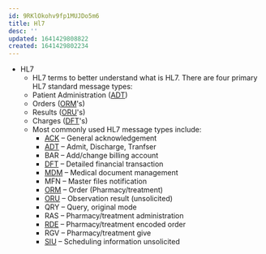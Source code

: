 ```yaml
---
id: 9RKlOkohv9fp1MUJDo5m6
title: Hl7
desc: ''
updated: 1641429808822
created: 1641429802234
---
```


- HL7
  - HL7 terms to better understand what is HL7. There are four primary HL7 standard message types:
  - Patient Administration ([ADT](http://www.corepointhealth.com/resource-center/hl7-resources/hl7-adt))
  - Orders ([ORM](http://www.corepointhealth.com/resource-center/hl7-resources/hl7-orm-message)'s)
  - Results ([ORU](http://www.corepointhealth.com/resource-center/hl7-resources/hl7-oru-message)'s)
  - Charges ([DFT](http://www.corepointhealth.com/resource-center/hl7-resources/hl7-dft-detail-financial-transaction)'s)
  - Most commonly used HL7 message types include:
    - [ACK](https://corepointhealth.com/resource-center/hl7-resources/hl7-acknowledgement-ack) – General acknowledgement
    - [ADT](https://corepointhealth.com/resource-center/hl7-resources/hl7-adt) – Admit, Discharge, Tranfser
    - BAR – Add/change billing account
    - [DFT](https://corepointhealth.com/resource-center/hl7-resources/hl7-dft-detail-financial-transaction) – Detailed financial transaction
    - [MDM](https://corepointhealth.com/resource-center/hl7-resources/hl7-mdm-message) – Medical document management
    - MFN – Master files notification
    - [ORM](https://corepointhealth.com/resource-center/hl7-resources/hl7-orm-message) – Order (Pharmacy/treatment)
    - [ORU](https://corepointhealth.com/resource-center/hl7-resources/hl7-oru-message) – Observation result (unsolicited)
    - QRY – Query, original mode
    - RAS – Pharmacy/treatment administration
    - [RDE](https://corepointhealth.com/resource-center/hl7-resources/hl7-rde-message-pharmacy) – Pharmacy/treatment encoded order
    - RGV – Pharmacy/treatment give
    - [SIU](https://corepointhealth.com/resource-center/hl7-resources/hl7-siu-message) – Scheduling information unsolicited
